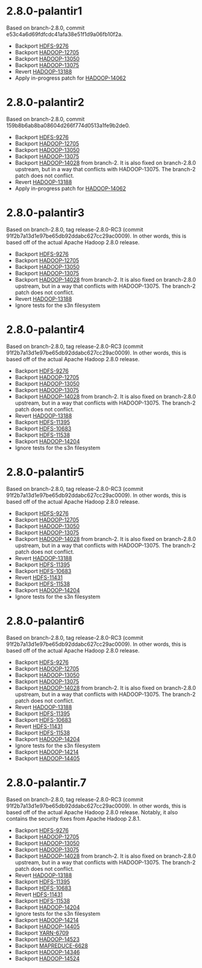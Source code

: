 # 2.8.0-palantir1

Based on branch-2.8.0, commit e53c4a6d69fdfcdc41afa38e51f1d9a06fb10f2a.

* Backport [HDFS-9276](https://issues.apache.org/jira/browse/HDFS-9276)
* Backport [HADOOP-12705](https://issues.apache.org/jira/browse/HADOOP-12705)
* Backport [HADOOP-13050](https://issues.apache.org/jira/browse/HADOOP-13050)
* Backport [HADOOP-13075](https://issues.apache.org/jira/browse/HADOOP-13075)
* Revert [HADOOP-13188](https://issues.apache.org/jira/browse/HADOOP-13188)
* Apply in-progress patch for [HADOOP-14062](https://issues.apache.org/jira/browse/HADOOP-14062)

# 2.8.0-palantir2

Based on branch-2.8.0, commit 159b8b6ab8ba08604d266f774d0513a1fe9b2de0.

* Backport [HDFS-9276](https://issues.apache.org/jira/browse/HDFS-9276)
* Backport [HADOOP-12705](https://issues.apache.org/jira/browse/HADOOP-12705)
* Backport [HADOOP-13050](https://issues.apache.org/jira/browse/HADOOP-13050)
* Backport [HADOOP-13075](https://issues.apache.org/jira/browse/HADOOP-13075)
* Backport [HADOOP-14028](https://issues.apache.org/jira/browse/HADOOP-14028) from branch-2.
  It is also fixed on branch-2.8.0 upstream, but in a way that conflicts with HADOOP-13075.
  The branch-2 patch does not conflict.
* Revert [HADOOP-13188](https://issues.apache.org/jira/browse/HADOOP-13188)
* Apply in-progress patch for [HADOOP-14062](https://issues.apache.org/jira/browse/HADOOP-14062)

# 2.8.0-palantir3

Based on branch-2.8.0, tag release-2.8.0-RC3 (commit 91f2b7a13d1e97be65db92ddabc627cc29ac0009).
In other words, this is based off of the actual Apache Hadoop 2.8.0 release.

* Backport [HDFS-9276](https://issues.apache.org/jira/browse/HDFS-9276)
* Backport [HADOOP-12705](https://issues.apache.org/jira/browse/HADOOP-12705)
* Backport [HADOOP-13050](https://issues.apache.org/jira/browse/HADOOP-13050)
* Backport [HADOOP-13075](https://issues.apache.org/jira/browse/HADOOP-13075)
* Backport [HADOOP-14028](https://issues.apache.org/jira/browse/HADOOP-14028) from branch-2.
  It is also fixed on branch-2.8.0 upstream, but in a way that conflicts with HADOOP-13075.
  The branch-2 patch does not conflict.
* Revert [HADOOP-13188](https://issues.apache.org/jira/browse/HADOOP-13188)
* Ignore tests for the s3n filesystem

# 2.8.0-palantir4

Based on branch-2.8.0, tag release-2.8.0-RC3 (commit 91f2b7a13d1e97be65db92ddabc627cc29ac0009).
In other words, this is based off of the actual Apache Hadoop 2.8.0 release.

* Backport [HDFS-9276](https://issues.apache.org/jira/browse/HDFS-9276)
* Backport [HADOOP-12705](https://issues.apache.org/jira/browse/HADOOP-12705)
* Backport [HADOOP-13050](https://issues.apache.org/jira/browse/HADOOP-13050)
* Backport [HADOOP-13075](https://issues.apache.org/jira/browse/HADOOP-13075)
* Backport [HADOOP-14028](https://issues.apache.org/jira/browse/HADOOP-14028) from branch-2.
  It is also fixed on branch-2.8.0 upstream, but in a way that conflicts with HADOOP-13075.
  The branch-2 patch does not conflict.
* Revert [HADOOP-13188](https://issues.apache.org/jira/browse/HADOOP-13188)
* Backport [HDFS-11395](https://issues.apache.org/jira/browse/HDFS-11395)
* Backport [HDFS-10683](https://issues.apache.org/jira/browse/HDFS-10683)
* Backport [HDFS-11538](https://issues.apache.org/jira/browse/HDFS-11538)
* Backport [HADOOP-14204](https://issues.apache.org/jira/browse/HADOOP-14204)
* Ignore tests for the s3n filesystem

# 2.8.0-palantir5

Based on branch-2.8.0, tag release-2.8.0-RC3 (commit 91f2b7a13d1e97be65db92ddabc627cc29ac0009).
In other words, this is based off of the actual Apache Hadoop 2.8.0 release.

* Backport [HDFS-9276](https://issues.apache.org/jira/browse/HDFS-9276)
* Backport [HADOOP-12705](https://issues.apache.org/jira/browse/HADOOP-12705)
* Backport [HADOOP-13050](https://issues.apache.org/jira/browse/HADOOP-13050)
* Backport [HADOOP-13075](https://issues.apache.org/jira/browse/HADOOP-13075)
* Backport [HADOOP-14028](https://issues.apache.org/jira/browse/HADOOP-14028) from branch-2.
  It is also fixed on branch-2.8.0 upstream, but in a way that conflicts with HADOOP-13075.
  The branch-2 patch does not conflict.
* Revert [HADOOP-13188](https://issues.apache.org/jira/browse/HADOOP-13188)
* Backport [HDFS-11395](https://issues.apache.org/jira/browse/HDFS-11395)
* Backport [HDFS-10683](https://issues.apache.org/jira/browse/HDFS-10683)
* Revert [HDFS-11431](https://issues.apache.org/jira/browse/HDFS-11431)
* Backport [HDFS-11538](https://issues.apache.org/jira/browse/HDFS-11538)
* Backport [HADOOP-14204](https://issues.apache.org/jira/browse/HADOOP-14204)
* Ignore tests for the s3n filesystem

# 2.8.0-palantir6

Based on branch-2.8.0, tag release-2.8.0-RC3 (commit 91f2b7a13d1e97be65db92ddabc627cc29ac0009).
In other words, this is based off of the actual Apache Hadoop 2.8.0 release.

* Backport [HDFS-9276](https://issues.apache.org/jira/browse/HDFS-9276)
* Backport [HADOOP-12705](https://issues.apache.org/jira/browse/HADOOP-12705)
* Backport [HADOOP-13050](https://issues.apache.org/jira/browse/HADOOP-13050)
* Backport [HADOOP-13075](https://issues.apache.org/jira/browse/HADOOP-13075)
* Backport [HADOOP-14028](https://issues.apache.org/jira/browse/HADOOP-14028) from branch-2.
  It is also fixed on branch-2.8.0 upstream, but in a way that conflicts with HADOOP-13075.
  The branch-2 patch does not conflict.
* Revert [HADOOP-13188](https://issues.apache.org/jira/browse/HADOOP-13188)
* Backport [HDFS-11395](https://issues.apache.org/jira/browse/HDFS-11395)
* Backport [HDFS-10683](https://issues.apache.org/jira/browse/HDFS-10683)
* Revert [HDFS-11431](https://issues.apache.org/jira/browse/HDFS-11431)
* Backport [HDFS-11538](https://issues.apache.org/jira/browse/HDFS-11538)
* Backport [HADOOP-14204](https://issues.apache.org/jira/browse/HADOOP-14204)
* Ignore tests for the s3n filesystem
* Backport [HADOOP-14214](https://issues.apache.org/jira/browse/HADOOP-14214)
* Backport [HADOOP-14405](https://issues.apache.org/jira/browse/HADOOP-14405)

# 2.8.0-palantir.7

Based on branch-2.8.0, tag release-2.8.0-RC3 (commit 91f2b7a13d1e97be65db92ddabc627cc29ac0009).
In other words, this is based off of the actual Apache Hadoop 2.8.0 release. Notably, it also
contains the security fixes from Apache Hadoop 2.8.1.

* Backport [HDFS-9276](https://issues.apache.org/jira/browse/HDFS-9276)
* Backport [HADOOP-12705](https://issues.apache.org/jira/browse/HADOOP-12705)
* Backport [HADOOP-13050](https://issues.apache.org/jira/browse/HADOOP-13050)
* Backport [HADOOP-13075](https://issues.apache.org/jira/browse/HADOOP-13075)
* Backport [HADOOP-14028](https://issues.apache.org/jira/browse/HADOOP-14028) from branch-2.
  It is also fixed on branch-2.8.0 upstream, but in a way that conflicts with HADOOP-13075.
  The branch-2 patch does not conflict.
* Revert [HADOOP-13188](https://issues.apache.org/jira/browse/HADOOP-13188)
* Backport [HDFS-11395](https://issues.apache.org/jira/browse/HDFS-11395)
* Backport [HDFS-10683](https://issues.apache.org/jira/browse/HDFS-10683)
* Revert [HDFS-11431](https://issues.apache.org/jira/browse/HDFS-11431)
* Backport [HDFS-11538](https://issues.apache.org/jira/browse/HDFS-11538)
* Backport [HADOOP-14204](https://issues.apache.org/jira/browse/HADOOP-14204)
* Ignore tests for the s3n filesystem
* Backport [HADOOP-14214](https://issues.apache.org/jira/browse/HADOOP-14214)
* Backport [HADOOP-14405](https://issues.apache.org/jira/browse/HADOOP-14405)
* Backport [YARN-6709](https://issues.apache.org/jira/browse/YARN-6709)
* Backport [HADOOP-14523](https://issues.apache.org/jira/browse/HADOOP-14523)
* Backport [MAPREDUCE-6628](https://issues.apache.org/jira/browse/MAPREDUCE-6628)
* Backport [HADOOP-14346](https://issues.apache.org/jira/browse/HADOOP-14346)
* Backport [HADOOP-14524](https://issues.apache.org/jira/browse/HADOOP-14524)
